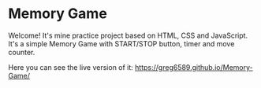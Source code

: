 # Memory Game

Welcome! It's mine practice project based on HTML, CSS and JavaScript. It's a simple Memory Game with START/STOP button, timer and move counter.

Here you can see the live version of it: https://greg6589.github.io/Memory-Game/
